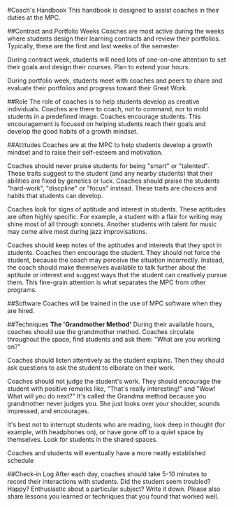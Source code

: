 #Coach's Handbook
This handbook is designed to assist coaches in their duties at the MPC.

##Contract and Portfolio Weeks
Coaches are most active during the weeks where students design their learning contracts and review their portfolios. Typically, these are the first and last weeks of the semester.

During contract week, students will need lots of one-on-one attention to set their goals and design their courses. Plan to extend your hours.

During portfolio week, students meet with coaches and peers to share and evaluate their portfolios and progress toward their Great Work.

##Role
The role of coaches is to help students develop as creative individuals. Coaches are there to coach, not to command, nor to mold students in a predefined image. Coaches encourage students. This encouragement is focused on helping students reach their goals and develop the good habits of a growth mindset.

##Attitudes
Coaches are at the MPC to help students develop a growth mindset and to raise their self-esteem and motivation.

Coaches should never praise students for being "smart" or "talented". These traits suggest to the student (and any nearby students) that their abilities are fixed by genetics or luck. Coaches should praise the students "hard-work", "discpline" or "focus" instead. These traits are choices and habits that students can develop.

Coaches look for signs of aptitude and interest in students. These aptitudes are often highly specific. For example, a student with a flair for writing may shine most of all through sonnets. Another students with talent for music may come alive most during jazz improvisations.

Coaches should keep notes of the aptitudes and interests that they spot in students. Coaches then encourage the student. They should not force the student, because the coach may perceive the situation incorrectly. Instead, the coach should make themselves available to talk further about the aptitude or interest and suggest ways that the student can creatively pursue them. This fine-grain attention is what separates the MPC from other programs.

##Software
Coaches will be trained in the use of MPC software when they are hired.



##Techniques
<b>The 'Grandmother Method'</b>
During their available hours, coaches should use the grandmother method. Coaches circulate throughout the space, find students and ask them: "What are you working on?"

Coaches should listen attentively as the student explains. Then they should ask questions to ask the student to elborate on their work.

Coaches should not judge the student's work. They should encourage the student with positive remarks like, "That's really interesting!" and "Wow! What will you do next?" It's called the Grandma method because you grandmother never judges you. She just looks over your shoulder, sounds impressed, and encourages.

It's best not to interrupt students who are reading, look deep in thought (for example, with headphones on), or have gone off to a quiet space by themselves. Look for students in the shared spaces.

Coaches and students will eventually have a more neatly established schedule 

##Check-in Log
After each day, coaches should take 5-10 minutes to record their interactions with students. Did the student seem troubled? Happy? Enthusiastic about a particular subject? Write it down. Please also share lessons you learned or techniques that you found that worked well.


